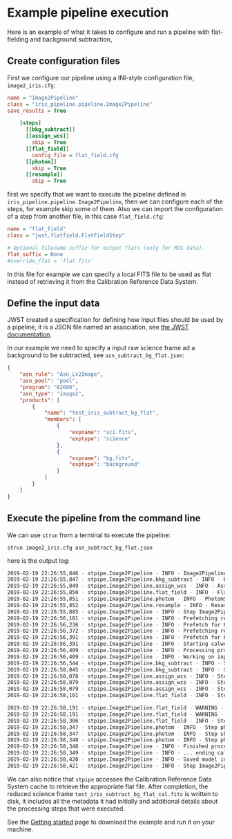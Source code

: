 Example pipeline execution
==========================

Here is an example of what it takes to configure and run a pipeline with flat-fielding and background subtraction,

## Create configuration files

First we configure our pipeline using a INI-style configuration file, `image2_iris.cfg`:

```ini
name = "Image2Pipeline"
class = "iris_pipeline.pipeline.Image2Pipeline"
save_results = True

    [steps]
      [[bkg_subtract]]
      [[assign_wcs]]
        skip = True
      [[flat_field]]
        config_file = flat_field.cfg
      [[photom]]
        skip = True
      [[resample]]
        skip = True
```

first we specify that we want to execute the pipeline defined in `iris_pipeline.pipeline.Image2Pipeline`, then we can
configure each of the steps, for example skip some of them.
Also we can import the configuration of a step from another file, in this case `flat_field.cfg`:

```ini
name = "flat_field" 
class = "jwst.flatfield.FlatFieldStep"

# Optional filename suffix for output flats (only for MOS data).
flat_suffix = None
#override_flat = 'flat.fits'
```

In this file for example we can specify a local FITS file to be used as flat instead of retrieving it from the
Calibration Reference Data System.

## Define the input data

JWST created a specification for defining how input files should be used by a pipeline, it is a JSON file named
an association, see [the JWST documentation](https://jwst-docs.stsci.edu/display/JDAT/Understanding+Associations).

In our example we need to specify a input raw science frame ad a background to be subtracted,
see `asn_subtract_bg_flat.json`:

```json
{
    "asn_rule": "Asn_Lv2Image",
    "asn_pool": "pool",
    "program": "82600",
    "asn_type": "image2",
    "products": [
        {
            "name": "test_iris_subtract_bg_flat",
            "members": [
                {
                    "expname": "sci.fits",
                    "exptype": "science"
                },
                {
                    "expname": "bg.fits",
                    "exptype": "background"
                }
            ]
        }
    ]
}
```

## Execute the pipeline from the command line

We can use `strun` from a terminal to execute the pipeline:

    strun image2_iris.cfg asn_subtract_bg_flat.json

here is the output log:

```bash
2019-02-19 22:26:55,846 - stpipe.Image2Pipeline - INFO - Image2Pipeline instance created.
2019-02-19 22:26:55,847 - stpipe.Image2Pipeline.bkg_subtract - INFO - BackgroundStep instance created.
2019-02-19 22:26:55,849 - stpipe.Image2Pipeline.assign_wcs - INFO - AssignWcsStep instance created.
2019-02-19 22:26:55,850 - stpipe.Image2Pipeline.flat_field - INFO - FlatFieldStep instance created.
2019-02-19 22:26:55,851 - stpipe.Image2Pipeline.photom - INFO - PhotomStep instance created.
2019-02-19 22:26:55,852 - stpipe.Image2Pipeline.resample - INFO - ResampleStep instance created.
2019-02-19 22:26:55,885 - stpipe.Image2Pipeline - INFO - Step Image2Pipeline running with args ('asn_subtract_bg_flat.json',).
2019-02-19 22:26:56,101 - stpipe.Image2Pipeline - INFO - Prefetching reference files for dataset: 'sci.fits' reftypes = ['flat']
2019-02-19 22:26:56,236 - stpipe.Image2Pipeline - INFO - Prefetch for FLAT reference file is '/home/azonca/crds_cache/references/tmt/iris/tmt_iris_flat_0001.fits'.
2019-02-19 22:26:56,372 - stpipe.Image2Pipeline - INFO - Prefetching reference files for dataset: 'bg.fits' reftypes = ['flat']
2019-02-19 22:26:56,391 - stpipe.Image2Pipeline - INFO - Prefetch for FLAT reference file is '/home/azonca/crds_cache/references/tmt/iris/tmt_iris_flat_0001.fits'.
2019-02-19 22:26:56,391 - stpipe.Image2Pipeline - INFO - Starting calwebb_image2 ...
2019-02-19 22:26:56,409 - stpipe.Image2Pipeline - INFO - Processing product test_iris_subtract_bg_flat
2019-02-19 22:26:56,409 - stpipe.Image2Pipeline - INFO - Working on input sci.fits ...
2019-02-19 22:26:56,544 - stpipe.Image2Pipeline.bkg_subtract - INFO - Step bkg_subtract running with args (<ImageModel(2048, 2048) from sci.fits>, ['bg.fits']).
2019-02-19 22:26:58,045 - stpipe.Image2Pipeline.bkg_subtract - INFO - Step bkg_subtract done
2019-02-19 22:26:58,078 - stpipe.Image2Pipeline.assign_wcs - INFO - Step assign_wcs running with args (<ImageModel(2048, 2048) from sci.fits>,).
2019-02-19 22:26:58,079 - stpipe.Image2Pipeline.assign_wcs - INFO - Step skipped.
2019-02-19 22:26:58,079 - stpipe.Image2Pipeline.assign_wcs - INFO - Step assign_wcs done
2019-02-19 22:26:58,101 - stpipe.Image2Pipeline.flat_field - INFO - Step flat_field running with args (<ImageModel(2048, 2048) from sci.fits>,).

2019-02-19 22:26:58,191 - stpipe.Image2Pipeline.flat_field - WARNING - Missing subarray corner/size keywords in reference file
2019-02-19 22:26:58,191 - stpipe.Image2Pipeline.flat_field - WARNING - Setting them to full-frame default values
2019-02-19 22:26:58,306 - stpipe.Image2Pipeline.flat_field - INFO - Step flat_field done
2019-02-19 22:26:58,347 - stpipe.Image2Pipeline.photom - INFO - Step photom running with args (<ImageModel(2048, 2048) from sci.fits>,).
2019-02-19 22:26:58,347 - stpipe.Image2Pipeline.photom - INFO - Step skipped.
2019-02-19 22:26:58,348 - stpipe.Image2Pipeline.photom - INFO - Step photom done
2019-02-19 22:26:58,348 - stpipe.Image2Pipeline - INFO - Finished processing product test_iris_subtract_bg_flat
2019-02-19 22:26:58,349 - stpipe.Image2Pipeline - INFO - ... ending calwebb_image2
2019-02-19 22:26:58,420 - stpipe.Image2Pipeline - INFO - Saved model in test_iris_subtract_bg_flat_cal.fits
2019-02-19 22:26:58,421 - stpipe.Image2Pipeline - INFO - Step Image2Pipeline done
```

We can also notice that `stpipe` accesses the Calibration Reference Data System cache to retrieve the appropriate flat file.
After completion, the reduced science frame `test_iris_subtract_bg_flat_cal.fits` is written to disk, it includes all the metadata
it had initially and additional details about the processing steps that were executed.

See the [Getting started](getting-started) page to download the example and run it on your machine.
